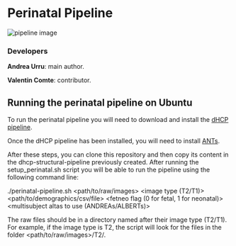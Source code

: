 # Perinatal Pipeline 

![pipeline image](perinatal_pipeline.png)

### Developers

**Andrea Urru**: main author.

**Valentin Comte**: contributor.

## Running the perinatal pipeline on Ubuntu

To run the perinatal pipeline you will need to download and install the [dHCP pipeline](https://github.com/BioMedIA/dhcp-structural-pipeline). 

Once the dHCP pipeline has been installed, you will need to install [ANTs](http://stnava.github.io/ANTs/).

After these steps, you can clone this repository and then copy its content in the dhcp-structural-pipeline previously created. After running the setup_perinatal.sh script you will be able to run the pipeline using the following command line:

./perinatal-pipeline.sh <path/to/raw/images> <image type (T2/T1)> <path/to/demographics/csv/file> <fetneo flag (0 for fetal, 1 for neonatal)> <multisubject altas to use (ANDREAs/ALBERTs)>

The raw files should be in a directory named after their image type (T2/T1). For example, if the image type is T2, the script will look for the files in the folder <path/to/raw/images>/T2/.
